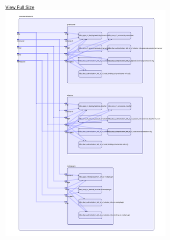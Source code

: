 [View Full Size](https://raw.githubusercontent.com/mingfang/terraform-k8s-modules/master/modules/alluxio/csi/diagram.svg?sanitize=true)<img src="diagram.svg"/>
